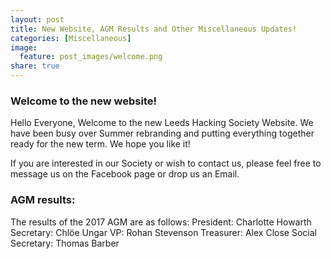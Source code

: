 ```yaml
---
layout: post
title: New Website, AGM Results and Other Miscellaneous Updates!
categories: [Miscellaneous]
image:
  feature: post_images/welcome.png
share: true
---
```


### Welcome to the new website!

Hello Everyone,
Welcome to the new Leeds Hacking Society Website. We have been busy over Summer rebranding and putting everything together ready for the new term. We hope you like it!

If you are interested in our Society or wish to contact us, please feel free to message us on the Facebook page or drop us an Email.

### AGM results:

The results of the 2017 AGM are as follows:
President: Charlotte Howarth
Secretary: Chlöe Ungar
VP: Rohan Stevenson
Treasurer: Alex Close
Social Secretary: Thomas Barber
